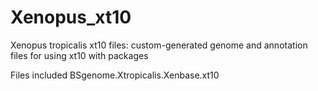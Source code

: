 # Xenopus_xt10
Xenopus tropicalis xt10 files: custom-generated genome and annotation files for using xt10 with packages

Files included
	BSgenome.Xtropicalis.Xenbase.xt10
